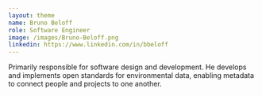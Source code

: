 ```yaml
---
layout: theme
name: Bruno Beloff
role: Software Engineer
image: /images/Bruno-Beloff.png
linkedin: https://www.linkedin.com/in/bbeloff
---
```


Primarily responsible for software design and development. He develops and implements open standards for environmental data, enabling metadata to connect people and projects to one another.